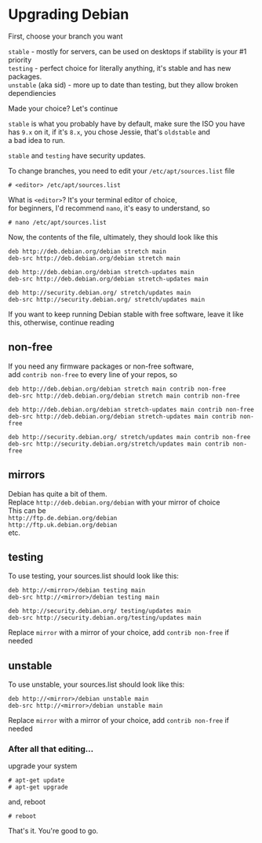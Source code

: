 # Upgrading Debian

First, choose your branch you want  

`stable` - mostly for servers, can be used on desktops if stability is your #1 priority  
`testing` - perfect choice for literally anything, it's stable and has new packages.  
`unstable` (aka sid) - more up to date than testing, but they allow broken dependiencies  

Made your choice? Let's continue  

`stable` is what you probably have by default, make sure the ISO you have  
has `9.x` on it, if it's `8.x`, you chose Jessie, that's `oldstable` and  
a bad idea to run.  

`stable` and `testing` have security updates.  

To change branches, you need to edit your `/etc/apt/sources.list` file  


```
# <editor> /etc/apt/sources.list
```
What is `<editor>`? It's your terminal editor of choice,  
for beginners, I'd recommend `nano`, it's easy to understand, so  
```
# nano /etc/apt/sources.list
```
Now, the contents of the file, ultimately, they should look like this  
```
deb http://deb.debian.org/debian stretch main
deb-src http://deb.debian.org/debian stretch main

deb http://deb.debian.org/debian stretch-updates main
deb-src http://deb.debian.org/debian stretch-updates main

deb http://security.debian.org/ stretch/updates main
deb-src http://security.debian.org/ stretch/updates main
```
If you want to keep running Debian stable with free software, leave it like  
this, otherwise, continue reading  

## non-free  

If you need any firmware packages or non-free software,  
add `contrib non-free` to every line of your repos, so  
```
deb http://deb.debian.org/debian stretch main contrib non-free
deb-src http://deb.debian.org/debian stretch main contrib non-free

deb http://deb.debian.org/debian stretch-updates main contrib non-free
deb-src http://deb.debian.org/debian stretch-updates main contrib non-free

deb http://security.debian.org/ stretch/updates main contrib non-free
deb-src http://security.debian.org/stretch/updates main contrib non-free
```  

## mirrors  

Debian has quite a bit of them.  
Replace `http://deb.debian.org/debian` with your mirror of choice  
This can be  
`http://ftp.de.debian.org/debian`  
`http://ftp.uk.debian.org/debian`  
etc.  

## testing  

To use testing, your sources.list should look like this:  
```
deb http://<mirror>/debian testing main
deb-src http://<mirror>/debian testing main

deb http://security.debian.org/ testing/updates main
deb-src http://security.debian.org/testing/updates main
```
Replace `mirror` with a mirror of your choice, add `contrib non-free` if needed  

## unstable

To use unstable, your sources.list should look like this:
```
deb http://<mirror>/debian unstable main
deb-src http://<mirror>/debian unstable main
```
Replace `mirror` with a mirror of your choice, add `contrib non-free` if needed  

### After all that editing...  
upgrade your system  
```
# apt-get update
# apt-get upgrade
```
and, reboot  
```
# reboot
```

That's it. You're good to go.
